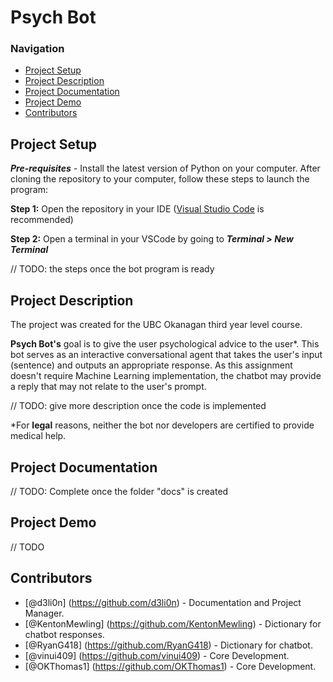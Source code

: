 # Psych Bot

### Navigation
- [Project Setup](#setup)
- [Project Description](#project-desc)
- [Project Documentation](#project-docs)
- [Project Demo](#project-demo)
- [Contributors](#contributors)
## Project Setup

***Pre-requisites*** - Install the latest version of Python on your computer. After cloning the repository to your computer, follow these steps to launch the program:

**Step 1:** Open the repository in your IDE ([Visual Studio Code](https://visualstudio.microsoft.com/vs/) is recommended)

**Step 2:** Open a terminal in your VSCode by going to ***Terminal > New Terminal***

// TODO: the steps once the bot program is ready

## Project Description
The project was created for the UBC Okanagan third year level course.

**Psych Bot's** goal is to give the user psychological advice to the user*. This bot serves as an interactive conversational agent that takes the user's input (sentence) and outputs an appropriate response. As this assignment doesn't require Machine Learning implementation, the chatbot may provide a reply that may not relate to the user's prompt.

// TODO: give more description once the code is implemented


*For **legal** reasons, neither the bot nor developers are certified to provide medical help.


## Project Documentation
// TODO: Complete once the folder "docs" is created

## Project Demo
// TODO
## Contributors

- [@d3li0n] (https://github.com/d3li0n) - Documentation and Project Manager.
- [@KentonMewling] (https://github.com/KentonMewling) - Dictionary for chatbot responses.
- [@RyanG418] (https://github.com/RyanG418) - Dictionary for chatbot.
- [@vinui409] (https://github.com/vinui409) - Core Development.
- [@OKThomas1] (https://github.com/OKThomas1) - Core Development. 